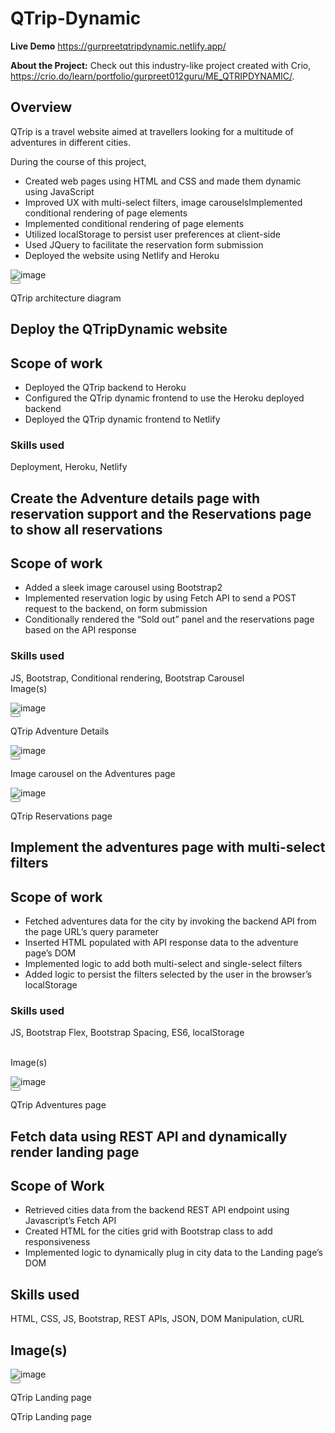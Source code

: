 # QTrip-Dynamic

**Live Demo**
https://gurpreetqtripdynamic.netlify.app/

**About the Project:**
Check out this industry-like project created with Crio, https://crio.do/learn/portfolio/gurpreet012guru/ME_QTRIPDYNAMIC/. 
<div class=""><section class="styles_milestone__Qzjm7" id="overview"><div class="html-parser"><div><div class=""><span class="leading-relaxed "><h1>Overview</h1>
<p>QTrip is a travel website aimed at travellers looking for a multitude of adventures in different cities.&nbsp;</p>
<p>During the course of this project,</p>
<ul>
<li>Created web pages using HTML and CSS and made them dynamic using JavaScript</li>
<li>Improved UX with multi-select filters, image carouselsImplemented conditional rendering of page elements</li>
<li><span style="font-weight: 400;">Implemented conditional rendering of page elements</span></li>
<li>Utilized localStorage to persist user preferences at client-side</li>
<li>Used JQuery to facilitate the reservation form submission</li>
<li>Deployed the website using Netlify and Heroku</li>
</ul>
<div class="image-container"></div></span><span><div class="my-4 flex flex-wrap gap-6"><div class="md:max-w-[320px] inline-flex flex-col text-center"><div data-rmiz-wrap="visible"><div class=" image-container undefined"><img loading="lazy" alt="image" src="https://directus.crio.do/assets/7e797960-e9e9-460a-bf06-0b586861d3db?" class="real-image relative
            duration-700 ease-in-out grayscale-0 blur-0 scale-100"></div><button aria-label="Zoom image" data-rmiz-btn-open="true"></button></div><p class="mt-2">QTrip architecture diagram</p></div></div></span><span class="leading-relaxed "></span></div></div></div></section><section class="styles_milestone__Qzjm7" id="me-qtripdynamic-milestone-4"><div class="html-parser"><div><div class=""><span class="leading-relaxed "><h1>Deploy the QTripDynamic website</h1>
<h2>Scope of work</h2>
<ul>
<li>Deployed the QTrip backend to Heroku</li>
<li>Configured the QTrip dynamic frontend to use the Heroku deployed backend</li>
<li>Deployed the QTrip dynamic frontend to Netlify</li>
</ul>
<h3>Skills used</h3>
<p>Deployment, Heroku, Netlify</p></span></div></div></div></section><section class="styles_milestone__Qzjm7" id="me-qtripdynamic-milestone-3"><div class="html-parser"><div><div class=""><span class="leading-relaxed "><h1>Create the Adventure details page with reservation support and the Reservations page to show all reservations</h1>
<h2>Scope of work</h2>
<ul>
<li>Added a sleek image carousel using Bootstrap2</li>
<li>Implemented reservation logic by using Fetch API to send a POST request to the backend, on form submission</li>
<li>Conditionally rendered the “Sold out” panel and the reservations page based on the API response</li>
</ul>
<h3>Skills used</h3>
<p>JS, Bootstrap, Conditional rendering, Bootstrap Carousel<br>Image(s)</p>
<div class="image-container"></div></span><span><div class="my-4 flex flex-wrap gap-6"><div class="md:max-w-[320px] inline-flex flex-col text-center"><div data-rmiz-wrap="visible"><div class=" image-container undefined"><img loading="lazy" alt="image" src="https://directus.crio.do/assets/dd79cabf-8e7d-49a1-bf5c-9013ceafa19a?" class="real-image relative
            duration-700 ease-in-out grayscale-0 blur-0 scale-100"></div><button aria-label="Zoom image" data-rmiz-btn-open="true"></button></div><p class="mt-2">QTrip Adventure Details</p></div><div class="md:max-w-[320px] inline-flex flex-col text-center"><div data-rmiz-wrap="visible"><div class=" image-container undefined"><img loading="lazy" alt="image" src="https://directus.crio.do/assets/dbe1d87d-b815-47dd-929a-1f63a57b58a0?" class="real-image relative
            duration-700 ease-in-out grayscale-0 blur-0 scale-100"></div><button aria-label="Zoom image" data-rmiz-btn-open="true"></button></div><p class="mt-2">Image carousel on the Adventures page</p></div><div class="md:max-w-[320px] inline-flex flex-col text-center"><div data-rmiz-wrap="visible"><div class=" image-container undefined"><img loading="lazy" alt="image" src="https://directus.crio.do/assets/26d7adc8-3889-411f-9409-0eeef8b4360d?" class="real-image relative
            duration-700 ease-in-out grayscale-0 blur-0 scale-100"></div><button aria-label="Zoom image" data-rmiz-btn-open="true"></button></div><p class="mt-2">QTrip Reservations page</p></div></div></span><span class="leading-relaxed "></span></div></div></div></section><section class="styles_milestone__Qzjm7" id="me-qtripdynamic-milestone-2"><div class="html-parser"><div><div class=""><span class="leading-relaxed "><h1>Implement the adventures page with multi-select filters</h1>
<h2>Scope of work</h2>
<ul>
<li>Fetched adventures data for the city by invoking the backend API from the page URL’s query parameter</li>
<li>Inserted HTML populated with API response data to the adventure page’s DOM</li>
<li>Implemented logic to add both multi-select and single-select filters</li>
<li>Added logic to persist the filters selected by the user in the browser’s localStorage</li>
</ul>
<h3>Skills used</h3>
<p>JS, Bootstrap Flex, Bootstrap Spacing, ES6, localStorage</p>
<p><br>Image(s)</p>
<div class="image-container"></div></span><span><div class="my-4 flex flex-wrap gap-6"><div class="md:max-w-[320px] inline-flex flex-col text-center"><div data-rmiz-wrap="visible"><div class=" image-container undefined"><img loading="lazy" alt="image" src="https://directus.crio.do/assets/f6f858c6-409b-4a0f-bbbd-8bc8b8c59739?" class="real-image relative
            duration-700 ease-in-out grayscale-0 blur-0 scale-100"></div><button aria-label="Zoom image" data-rmiz-btn-open="true"></button></div><p class="mt-2">QTrip Adventures page</p></div></div></span><span class="leading-relaxed "></span></div></div></div></section><section class="styles_milestone__Qzjm7" id="me-qtripdynamic-milestone-1"><div class="html-parser"><div><div class=""><span class="leading-relaxed "><h1>Fetch data using REST API and dynamically render landing page</h1>
<h2>Scope of Work</h2>
<ul>
<li><span style="font-weight: 400;">Retrieved cities data from the backend REST API endpoint using Javascript’s Fetch API</span></li>
<li><span style="font-weight: 400;">Created HTML for the cities grid with Bootstrap class to add responsiveness </span></li>
<li style="font-weight: 400;" aria-level="1"><span style="font-weight: 400;">Implemented logic to dynamically plug in city data to the Landing page’s DOM</span></li>
</ul>
<h2>Skills used</h2>
<p><span style="font-weight: 400;">HTML, CSS, JS, Bootstrap, REST APIs, JSON, DOM Manipulation, cURL</span></p>
<h2>Image(s)</h2>
<div class="image-container"></div></span><span><div class="my-4 flex flex-wrap gap-6"><div class="md:max-w-[320px] inline-flex flex-col text-center"><div data-rmiz-wrap="visible"><div class=" image-container undefined"><img loading="lazy" alt="image" src="https://directus.crio.do/assets/2ea56c1c-96f7-4a02-ae6f-6889bad99423?" class="real-image relative
            duration-700 ease-in-out grayscale-0 blur-0 scale-100"></div><button aria-label="Zoom image" data-rmiz-btn-open="true"></button></div><p class="mt-2">QTrip Landing page</p></div></div></span><span class="leading-relaxed "></span></div></div></div></section><div class="py-4 md:py-8"></div></div>

QTrip Landing page


